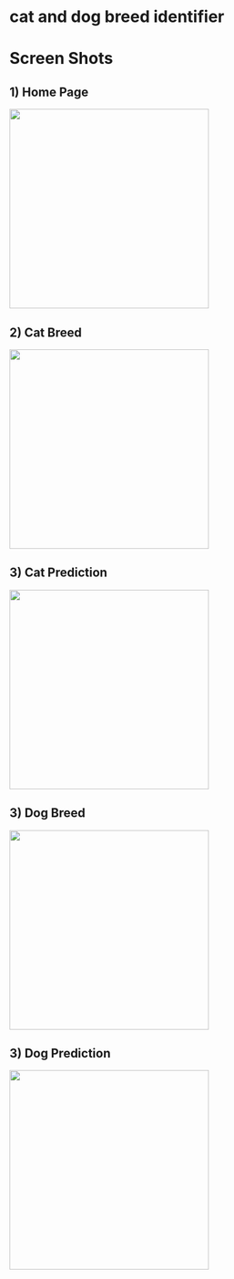 # cat and dog breed identifier

# Screen Shots

## 1) Home Page
<img src="screen_shots/1.png" width="350">

## 2) Cat Breed
<img src="screen_shots/2.png" width="350">

## 3) Cat Prediction
<img src="screen_shots/3.png" width="350">

## 3) Dog Breed
<img src="screen_shots/3.png" width="350">

## 3) Dog Prediction
<img src="screen_shots/3.png" width="350">
